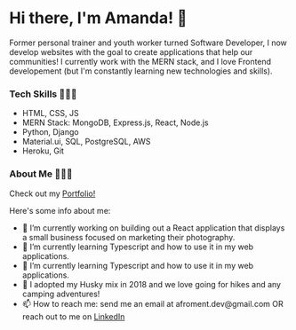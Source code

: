 # Hi there, I'm Amanda! 👋

<p>Former personal trainer and youth worker turned Software Developer, I now develop websites with the goal to create applications that help our communities! I currently work with the MERN stack, and I love Frontend developement (but I'm constantly learning new technologies and skills).<p/>

### Tech Skills 👩🏻‍💻

<ul>
  <li>HTML, CSS, JS</li>
  <li>MERN Stack: MongoDB, Express.js, React, Node.js</li>
  <li>Python, Django</li>
  <li>Material.ui, SQL, PostgreSQL, AWS</li>
  <li>Heroku, Git</li>
</ul>



### About Me 👩🏻‍💻

Check out my <a href="https://amanda-froment.herokuapp.com/">Portfolio!</a>

Here's some info about me: 

<ul>
  <li>🔭 I’m currently working on building out a React application that displays a small business focused on marketing their photography. 
</li>
  <li>🌱 I’m currently learning Typescript and how to use it in my web applications.
</li>
  <li>🌱 I’m currently learning Typescript and how to use it in my web applications.
</li>
  <li>🐶 I adopted my Husky mix in 2018 and we love going for hikes and any camping adventures!
</li>
  <li>📫 How to reach me: send me an email at afroment.dev@gmail.com OR reach out to me on <a href="https://www.linkedin.com/in/amanda-froment/">LinkedIn<a/>
</li>
</ul>
